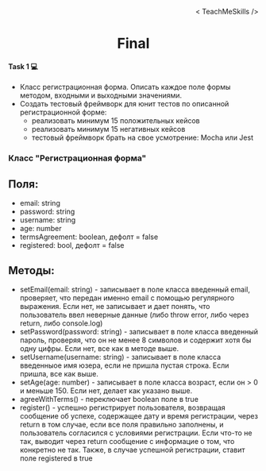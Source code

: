 <p align='right'>< TeachMeSkills /></p>
<h1 align='center'>Final</h1>

#### Task 1 💻
- Класс регистрационная форма. Описать каждое поле формы методом, входными и выходными значениями.
- Создать тестовый фреймворк для юнит тестов по описанной регистрационной форме:
	- реализовать минимум 15 положительных кейсов
	- реализовать минимум 15 негативных кейсов
	- тестовый фреймворк брать на свое усмотрение: Mocha или Jest

### Класс "Регистрационная форма"

## Поля:

- email: string
- password: string
- username: string
- age: number
- termsAgreement: boolean, дефолт = false
- registered: bool, дефолт = false

## Методы:

- setEmail(email: string) - записывает в поле класса введенный email, проверяет, что передан именно email с помощью регулярного выражения. Если нет, не записывает и дает понять, что пользователь ввел неверные данные (либо throw error, либо через return, либо console.log)
- setPassword(password: string) - записывает в поле класса введенный пароль, проверяя, что он не менее 8 символов и содержит хотя бы одну цифры. Если нет, все как в методе выше.
- setUsername(username: string) - записывает в поле класса введенныое имя юзера, если не пришла пустая строка. Если пришла, все как выше.
- setAge(age: number) - записывает в поле класса возраст, если он > 0 и меньше 150. Если нет, делает как указано выше.
- agreeWithTerms() - переключает boolean поле в true
- register() - успешно регистрирует пользователя, возвращая сообщение об успехе, содержащее дату и время регистрации, через return в том случае, если все поля правильно заполнены, и пользователь согласился с условиями регистрации. Если что-то не так, выводит через return сообщение с информацие о том, что конкретно не так. Также, в случае успешной регистрации, ставит поле registered в true